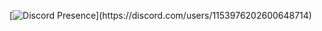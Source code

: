[![Discord Presence](https://lanyard-profile-readme.vercel.app/api/1153976202600648714?theme=light&bg=809ecf&animated=false&hideDiscrim=true&borderRadius=30px&idleMessage=Probably%20doing%20something%20else...)](https://discord.com/users/1153976202600648714)
